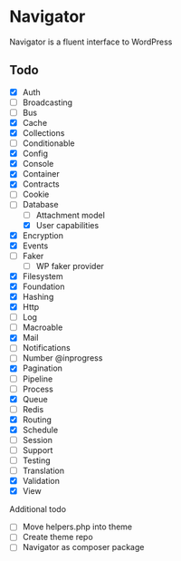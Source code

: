 # Navigator

Navigator is a fluent interface to WordPress


## Todo

- [x] Auth
- [ ] Broadcasting
- [ ] Bus
- [x] Cache
- [x] Collections
- [ ] Conditionable
- [x] Config
- [x] Console
- [x] Container
- [x] Contracts
- [ ] Cookie
- [ ] Database
  - [ ] Attachment model
  - [x] User capabilities
- [x] Encryption
- [x] Events
- [ ] Faker
  - [ ] WP faker provider
- [x] Filesystem
- [x] Foundation
- [x] Hashing
- [x] Http
- [ ] Log
- [ ] Macroable
- [x] Mail
- [ ] Notifications
- [ ] Number @inprogress
- [x] Pagination
- [ ] Pipeline
- [ ] Process
- [x] Queue
- [ ] Redis
- [x] Routing
- [x] Schedule
- [ ] Session
- [ ] Support
- [ ] Testing
- [ ] Translation
- [x] Validation
- [x] View

Additional todo
- [ ] Move helpers.php into theme
- [ ] Create theme repo
- [ ] Navigator as composer package
